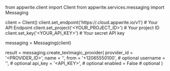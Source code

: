 from appwrite.client import Client
from appwrite.services.messaging import Messaging

client = Client()
client.set_endpoint('https://<REGION>.cloud.appwrite.io/v1') # Your API Endpoint
client.set_project('<YOUR_PROJECT_ID>') # Your project ID
client.set_key('<YOUR_API_KEY>') # Your secret API key

messaging = Messaging(client)

result = messaging.create_textmagic_provider(
    provider_id = '<PROVIDER_ID>',
    name = '<NAME>',
    from = '+12065550100', # optional
    username = '<USERNAME>', # optional
    api_key = '<API_KEY>', # optional
    enabled = False # optional
)
